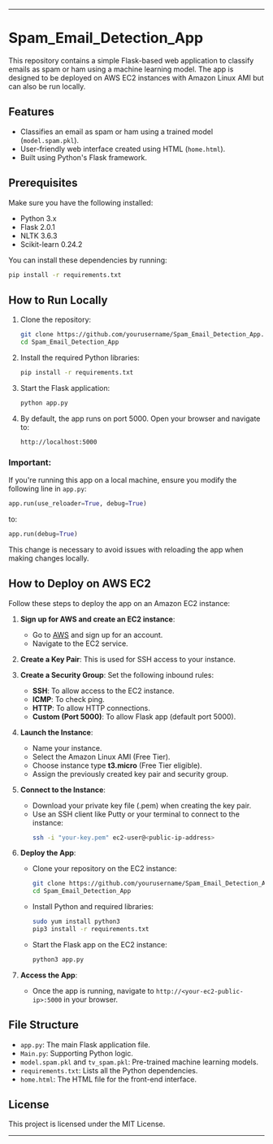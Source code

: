 
---

# Spam_Email_Detection_App

This repository contains a simple Flask-based web application to classify emails as spam or ham using a machine learning model. The app is designed to be deployed on AWS EC2 instances with Amazon Linux AMI but can also be run locally.

## Features
- Classifies an email as spam or ham using a trained model (`model.spam.pkl`).
- User-friendly web interface created using HTML (`home.html`).
- Built using Python's Flask framework.
  
## Prerequisites

Make sure you have the following installed:
- Python 3.x
- Flask 2.0.1
- NLTK 3.6.3
- Scikit-learn 0.24.2

You can install these dependencies by running:
```bash
pip install -r requirements.txt
```

## How to Run Locally

1. Clone the repository:
    ```bash
    git clone https://github.com/yourusername/Spam_Email_Detection_App.git
    cd Spam_Email_Detection_App
    ```

2. Install the required Python libraries:
    ```bash
    pip install -r requirements.txt
    ```

3. Start the Flask application:
    ```bash
    python app.py
    ```

4. By default, the app runs on port 5000. Open your browser and navigate to:
    ```
    http://localhost:5000
    ```

### Important: 
If you're running this app on a local machine, ensure you modify the following line in `app.py`:

```python
app.run(use_reloader=True, debug=True)
```
to:
```python
app.run(debug=True)
```

This change is necessary to avoid issues with reloading the app when making changes locally.

## How to Deploy on AWS EC2

Follow these steps to deploy the app on an Amazon EC2 instance:

1. **Sign up for AWS and create an EC2 instance**:
   - Go to [AWS](https://aws.amazon.com) and sign up for an account.
   - Navigate to the EC2 service.
   
2. **Create a Key Pair**: This is used for SSH access to your instance.

3. **Create a Security Group**: Set the following inbound rules:
   - **SSH**: To allow access to the EC2 instance.
   - **ICMP**: To check ping.
   - **HTTP**: To allow HTTP connections.
   - **Custom (Port 5000)**: To allow Flask app (default port 5000).

4. **Launch the Instance**:
   - Name your instance.
   - Select the Amazon Linux AMI (Free Tier).
   - Choose instance type **t3.micro** (Free Tier eligible).
   - Assign the previously created key pair and security group.

5. **Connect to the Instance**:
   - Download your private key file (.pem) when creating the key pair.
   - Use an SSH client like Putty or your terminal to connect to the instance:
     ```bash
     ssh -i "your-key.pem" ec2-user@<public-ip-address>
     ```

6. **Deploy the App**:
   - Clone your repository on the EC2 instance:
     ```bash
     git clone https://github.com/yourusername/Spam_Email_Detection_App.git
     cd Spam_Email_Detection_App
     ```
   
   - Install Python and required libraries:
     ```bash
     sudo yum install python3
     pip3 install -r requirements.txt
     ```
   
   - Start the Flask app on the EC2 instance:
     ```bash
     python3 app.py
     ```

7. **Access the App**:
   - Once the app is running, navigate to `http://<your-ec2-public-ip>:5000` in your browser.

## File Structure

- `app.py`: The main Flask application file.
- `Main.py`: Supporting Python logic.
- `model.spam.pkl` and `tv_spam.pkl`: Pre-trained machine learning models.
- `requirements.txt`: Lists all the Python dependencies.
- `home.html`: The HTML file for the front-end interface.

## License
This project is licensed under the MIT License.

---